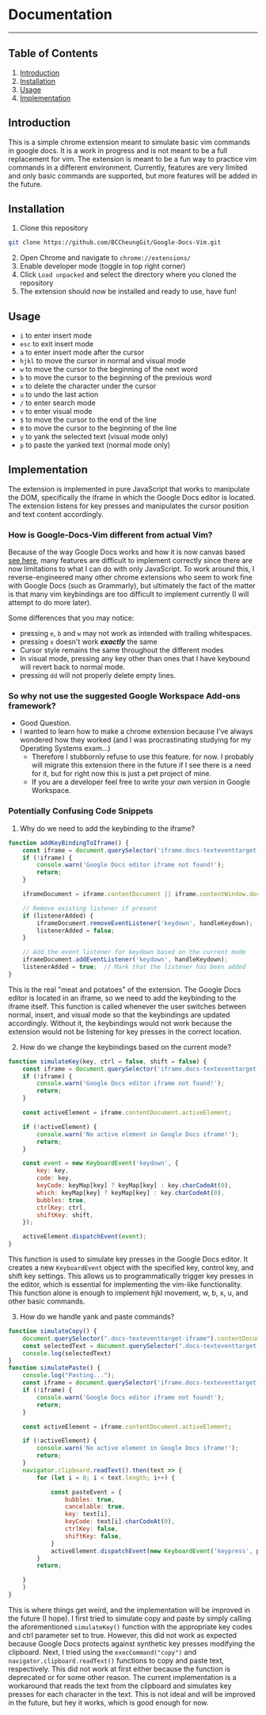 # Documentation
---
## Table of Contents
1. [Introduction](#introduction)
2. [Installation](#installation)
3. [Usage](#usage)
4. [Implementation](#implementation)

## Introduction
This is a simple chrome extension meant to simulate basic vim commands in google docs. It is a work in progress and is not meant to be a full replacement for vim. The extension is meant to be a fun way to practice vim commands in a different environment. Currently, features are very limited and only basic commands are supported, but more features will be added in the future.

## Installation
1. Clone this repository
```bash
git clone https://github.com/BCCheungGit/Google-Docs-Vim.git
```
2. Open Chrome and navigate to `chrome://extensions/`
3. Enable developer mode (toggle in top right corner)
4. Click `Load unpacked` and select the directory where you cloned the repository
5. The extension should now be installed and ready to use, have fun!


## Usage
- `i` to enter insert mode
- `esc` to exit insert mode
- `a` to enter insert mode after the cursor
- `hjkl` to move the cursor in normal and visual mode
- `w` to move the cursor to the beginning of the next word
- `b` to move the cursor to the beginning of the previous word
- `x` to delete the character under the cursor
- `u` to undo the last action
- `/` to enter search mode
- `v` to enter visual mode
- `$` to move the cursor to the end of the line
- `0` to move the cursor to the beginning of the line
- `y` to yank the selected text (visual mode only)
- `p` to paste the yanked text (normal mode only)

## Implementation
The extension is implemented in pure JavaScript that works to manipulate the DOM, specifically the iframe in which the Google Docs editor is located. The extension listens for key presses and manipulates the cursor position and text content accordingly.

### How is Google-Docs-Vim different from actual Vim?
Because of the way Google Docs works and how it is now canvas based [see here](https://workspaceupdates.googleblog.com/2021/05/Google-Docs-Canvas-Based-Rendering-Update.html), many features are difficult to implement correctly since there are now limitations to what I can do with only JavaScript. To work around this, I reverse-engineered many other chrome extensions who seem to work fine with Google Docs (such as Grammarly), but ultimately the fact of the matter is that many vim keybindings are too difficult to implement currently (I will attempt to do more later).

Some differences that you may notice:
- pressing `e`, `b` and `w` may not work as intended with trailing whitespaces.
- pressing `x` doesn't work ***exactly*** the same
- Cursor style remains the same throughout the different modes
- In visual mode, pressing any key other than ones that I have keybound will revert back to normal mode.
- pressing `dd` will not properly delete empty lines.


### So why not use the suggested Google Workspace Add-ons framework?
- Good Question.
- I wanted to learn how to make a chrome extension because I've always wondered how they worked (and I was procrastinating studying for my Operating Systems exam...)
    - Therefore I stubbornly refuse to use this feature. for now. I probably will migrate this extension there in the future if I see there is a need for it, but for right now this is just a pet project of mine.
    - If you are a developer feel free to write your own version in Google Workspace.


### Potentially Confusing Code Snippets
1. Why do we need to add the keybinding to the iframe?
```javascript
function addKeyBindingToIframe() {
    const iframe = document.querySelector('iframe.docs-texteventtarget-iframe');
    if (!iframe) {
        console.warn('Google Docs editor iframe not found!');
        return;
    }

    iframeDocument = iframe.contentDocument || iframe.contentWindow.document;

    // Remove existing listener if present
    if (listenerAdded) {
        iframeDocument.removeEventListener('keydown', handleKeydown);
        listenerAdded = false;
    }

    // Add the event listener for keydown based on the current mode
    iframeDocument.addEventListener('keydown', handleKeydown);
    listenerAdded = true;  // Mark that the listener has been added
}
```
This is the real "meat and potatoes" of the extension. The Google Docs editor is located in an iframe, so we need to add the keybinding to the iframe itself. This function is called whenever the user switches between normal, insert, and visual mode so that the keybindings are updated accordingly. Without it, the keybindings would not work because the extension would not be listening for key presses in the correct location.

2. How do we change the keybindings based on the current mode?
```javascript
function simulateKey(key, ctrl = false, shift = false) {
    const iframe = document.querySelector('iframe.docs-texteventtarget-iframe');
    if (!iframe) {
        console.warn('Google Docs editor iframe not found!');
        return;
    }

    const activeElement = iframe.contentDocument.activeElement;

    if (!activeElement) {
        console.warn('No active element in Google Docs iframe!');
        return;
    }

    const event = new KeyboardEvent('keydown', {
        key: key,
        code: key,
        keyCode: keyMap[key] ? keyMap[key] : key.charCodeAt(0),
        which: keyMap[key] ? keyMap[key] : key.charCodeAt(0),
        bubbles: true,
        ctrlKey: ctrl,
        shiftKey: shift,
    });

    activeElement.dispatchEvent(event);
}
```
This function is used to simulate key presses in the Google Docs editor. It creates a new `KeyboardEvent` object with the specified key, control key, and shift key settings. This allows us to programmatically trigger key presses in the editor, which is essential for implementing the vim-like functionality. This function alone is enough to implement hjkl movement, w, b, x, u, and other basic commands.

3. How do we handle yank and paste commands?
```javascript
function simulateCopy() {
    document.querySelector(".docs-texteventtarget-iframe").contentDocument.execCommand("copy");
    const selectedText = document.querySelector(".docs-texteventtarget-iframe").contentDocument.body.innerText
    console.log(selectedText)
}
function simulatePaste() {
    console.log("Pasting...");
    const iframe = document.querySelector('iframe.docs-texteventtarget-iframe');
    if (!iframe) {
        console.warn('Google Docs editor iframe not found!');
        return;
    }

    const activeElement = iframe.contentDocument.activeElement;

    if (!activeElement) {
        console.warn('No active element in Google Docs iframe!');
        return;
    }
    navigator.clipboard.readText().then(text => {
        for (let i = 0; i < text.length; i++) {

            const pasteEvent = {
                bubbles: true,
                cancelable: true,
                key: text[i],
                keyCode: text[i].charCodeAt(0),
                ctrlKey: false,
                shiftKey: false,
            }
            activeElement.dispatchEvent(new KeyboardEvent('keypress', pasteEvent));
        }
        return;

    }
    )
}
```
This is where things get weird, and the implementation will be improved in the future (I hope). I first tried to simulate copy and paste by simply calling the aforementioned `simulateKey()` function with the appropriate key codes and ctrl parameter set to true. However, this did not work as expected because Google Docs protects against synthetic key presses modifying the clipboard. Next, I tried using the `execCommand("copy")` and `navigator.clipboard.readText()` functions to copy and paste text, respectively. This did not work at first either because the function is deprecated or for some other reason. The current implementation is a workaround that reads the text from the clipboard and simulates key presses for each character in the text. This is not ideal and will be improved in the future, but hey it works, which is good enough for now. 

